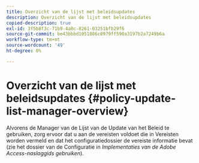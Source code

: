```yaml
---
title: Overzicht van de lijst met beleidsupdates
description: Overzicht van de lijst met beleidsupdates
copied-description: true
exl-id: 3f5b8f3c-71b9-4a0c-8261-03251bfb29f6
source-git-commit: be43bbbd1051886c8979ff590a3197b2a7249b6a
workflow-type: tm+mt
source-wordcount: '49'
ht-degree: 0%

---
```


# Overzicht van de lijst met beleidsupdates {#policy-update-list-manager-overview}

Alvorens de Manager van de Lijst van de Update van het Beleid te gebruiken, zorg ervoor dat u aan de vereisten voldoet die in Vereisten worden vermeld en dat het configuratiedossier de vereiste informatie bevat (zie het dossier van de Configuratie in *Implementaties van de Adobe Access-naslaggids gebruiken*).
